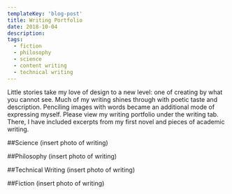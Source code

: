 ```yaml
---
templateKey: 'blog-post'
title: Writing Portfolio
date: 2018-10-04
description:
tags:
  - fiction
  - philosophy
  - science
  - content writing
  - technical writing
---
```

Little stories take my love of design to a new level: one of creating by what you cannot see. Much of my writing shines through with poetic taste and description. Penciling images with words became an additional mode of expressing myself. Please view my writing portfolio under the writing tab. There, I have included excerpts from my first novel and pieces of academic writing.

##Science
(insert photo of writing)

##Philosophy
(insert photo of writing)

##Technical Writing
(insert photo of writing)

##Fiction
(insert photo of writing)